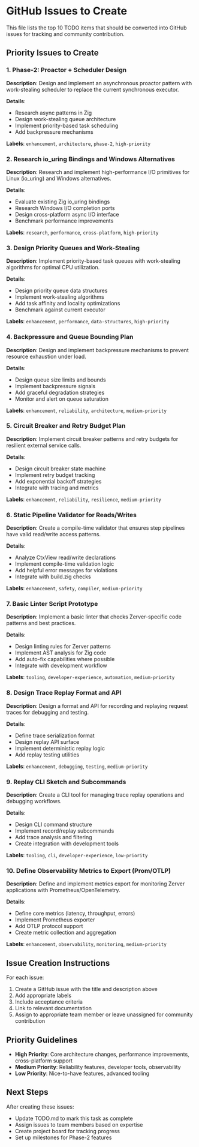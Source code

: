 # GitHub Issues to Create

This file lists the top 10 TODO items that should be converted into GitHub issues for tracking and community contribution.

## Priority Issues to Create

### 1. Phase-2: Proactor + Scheduler Design
**Description**: Design and implement an asynchronous proactor pattern with work-stealing scheduler to replace the current synchronous executor.

**Details**:
- Research async patterns in Zig
- Design work-stealing queue architecture
- Implement priority-based task scheduling
- Add backpressure mechanisms

**Labels**: `enhancement`, `architecture`, `phase-2`, `high-priority`

### 2. Research io_uring Bindings and Windows Alternatives
**Description**: Research and implement high-performance I/O primitives for Linux (io_uring) and Windows alternatives.

**Details**:
- Evaluate existing Zig io_uring bindings
- Research Windows I/O completion ports
- Design cross-platform async I/O interface
- Benchmark performance improvements

**Labels**: `research`, `performance`, `cross-platform`, `high-priority`

### 3. Design Priority Queues and Work-Stealing
**Description**: Implement priority-based task queues with work-stealing algorithms for optimal CPU utilization.

**Details**:
- Design priority queue data structures
- Implement work-stealing algorithms
- Add task affinity and locality optimizations
- Benchmark against current executor

**Labels**: `enhancement`, `performance`, `data-structures`, `high-priority`

### 4. Backpressure and Queue Bounding Plan
**Description**: Design and implement backpressure mechanisms to prevent resource exhaustion under load.

**Details**:
- Design queue size limits and bounds
- Implement backpressure signals
- Add graceful degradation strategies
- Monitor and alert on queue saturation

**Labels**: `enhancement`, `reliability`, `architecture`, `medium-priority`

### 5. Circuit Breaker and Retry Budget Plan
**Description**: Implement circuit breaker patterns and retry budgets for resilient external service calls.

**Details**:
- Design circuit breaker state machine
- Implement retry budget tracking
- Add exponential backoff strategies
- Integrate with tracing and metrics

**Labels**: `enhancement`, `reliability`, `resilience`, `medium-priority`

### 6. Static Pipeline Validator for Reads/Writes
**Description**: Create a compile-time validator that ensures step pipelines have valid read/write access patterns.

**Details**:
- Analyze CtxView read/write declarations
- Implement compile-time validation logic
- Add helpful error messages for violations
- Integrate with build.zig checks

**Labels**: `enhancement`, `safety`, `compiler`, `medium-priority`

### 7. Basic Linter Script Prototype
**Description**: Implement a basic linter that checks Zerver-specific code patterns and best practices.

**Details**:
- Design linting rules for Zerver patterns
- Implement AST analysis for Zig code
- Add auto-fix capabilities where possible
- Integrate with development workflow

**Labels**: `tooling`, `developer-experience`, `automation`, `medium-priority`

### 8. Design Trace Replay Format and API
**Description**: Design a format and API for recording and replaying request traces for debugging and testing.

**Details**:
- Define trace serialization format
- Design replay API surface
- Implement deterministic replay logic
- Add replay testing utilities

**Labels**: `enhancement`, `debugging`, `testing`, `medium-priority`

### 9. Replay CLI Sketch and Subcommands
**Description**: Create a CLI tool for managing trace replay operations and debugging workflows.

**Details**:
- Design CLI command structure
- Implement record/replay subcommands
- Add trace analysis and filtering
- Create integration with development tools

**Labels**: `tooling`, `cli`, `developer-experience`, `low-priority`

### 10. Define Observability Metrics to Export (Prom/OTLP)
**Description**: Define and implement metrics export for monitoring Zerver applications with Prometheus/OpenTelemetry.

**Details**:
- Define core metrics (latency, throughput, errors)
- Implement Prometheus exporter
- Add OTLP protocol support
- Create metric collection and aggregation

**Labels**: `enhancement`, `observability`, `monitoring`, `medium-priority`

## Issue Creation Instructions

For each issue:
1. Create a GitHub issue with the title and description above
2. Add appropriate labels
3. Include acceptance criteria
4. Link to relevant documentation
5. Assign to appropriate team member or leave unassigned for community contribution

## Priority Guidelines

- **High Priority**: Core architecture changes, performance improvements, cross-platform support
- **Medium Priority**: Reliability features, developer tools, observability
- **Low Priority**: Nice-to-have features, advanced tooling

## Next Steps

After creating these issues:
- Update TODO.md to mark this task as complete
- Assign issues to team members based on expertise
- Create project board for tracking progress
- Set up milestones for Phase-2 features